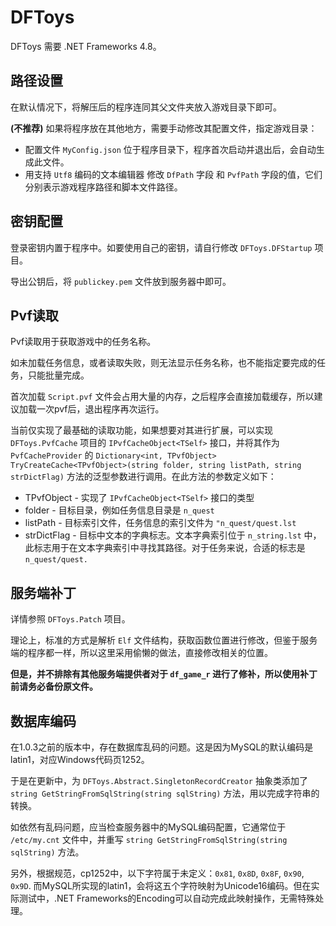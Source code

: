 # DFToys

DFToys 需要 .NET Frameworks 4.8。

## 路径设置

在默认情况下，将解压后的程序连同其父文件夹放入游戏目录下即可。

**(不推荐)** 如果将程序放在其他地方，需要手动修改其配置文件，指定游戏目录：
- 配置文件 `MyConfig.json` 位于程序目录下，程序首次启动并退出后，会自动生成此文件。
- 用支持 `Utf8` 编码的文本编辑器 修改 `DfPath` 字段 和 `PvfPath` 字段的值，它们分别表示游戏程序路径和脚本文件路径。 

## 密钥配置

登录密钥内置于程序中。如要使用自己的密钥，请自行修改 `DFToys.DFStartup` 项目。

导出公钥后，将 `publickey.pem` 文件放到服务器中即可。


## Pvf读取

Pvf读取用于获取游戏中的任务名称。

如未加载任务信息，或者读取失败，则无法显示任务名称，也不能指定要完成的任务，只能批量完成。

首次加载 `Script.pvf` 文件会占用大量的内存，之后程序会直接加载缓存，所以建议加载一次pvf后，退出程序再次运行。

当前仅实现了最基础的读取功能，如果想要对其进行扩展，可以实现 `DFToys.PvfCache` 项目的 `IPvfCacheObject<TSelf>` 接口，并将其作为 `PvfCacheProvider` 的 `Dictionary<int, TPvfObject> TryCreateCache<TPvfObject>(string folder, string listPath, string strDictFlag)` 方法的泛型参数进行调用。在此方法的参数定义如下：

- TPvfObject - 实现了 `IPvfCacheObject<TSelf>` 接口的类型
- folder - 目标目录，例如任务信息目录是 `n_quest`
- listPath - 目标索引文件，任务信息的索引文件为 `"n_quest/quest.lst`
- strDictFlag - 目标中文本的字典标志。文本字典索引位于 `n_string.lst` 中，此标志用于在文本字典索引中寻找其路径。对于任务来说，合适的标志是 `n_quest/quest.`

## 服务端补丁

详情参照 `DFToys.Patch` 项目。

理论上，标准的方式是解析 `Elf` 文件结构，获取函数位置进行修改，但鉴于服务端的程序都一样，所以这里采用偷懒的做法，直接修改相关的位置。

**但是，并不排除有其他服务端提供者对于 `df_game_r` 进行了修补，所以使用补丁前请务必备份原文件。**
 
## 数据库编码

在1.0.3之前的版本中，存在数据库乱码的问题。这是因为MySQL的默认编码是latin1，对应Windows代码页1252。

于是在更新中，为 `DFToys.Abstract.SingletonRecordCreator` 抽象类添加了 `string GetStringFromSqlString(string sqlString)` 方法，用以完成字符串的转换。

如依然有乱码问题，应当检查服务器中的MySQL编码配置，它通常位于 `/etc/my.cnt` 文件中，并重写 `string GetStringFromSqlString(string sqlString)` 方法。

另外，根据规范，cp1252中，以下字符属于未定义：`0x81`, `0x8D`, `0x8F`, `0x90`, `0x9D`. 而MySQL所实现的latin1，会将这五个字符映射为Unicode16编码。但在实际测试中，.NET Frameworks的Encoding可以自动完成此映射操作，无需特殊处理。
